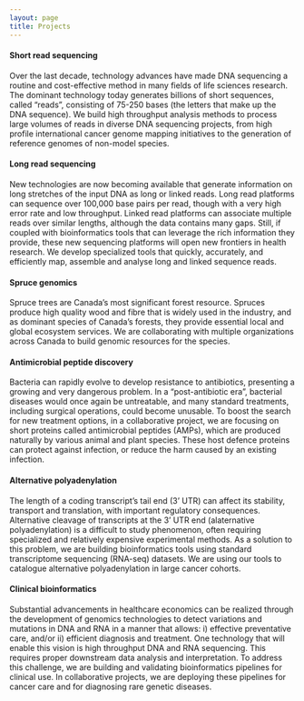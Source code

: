 ```yaml
---
layout: page
title: Projects
---
```

#### **Short read sequencing**

Over the last decade, technology advances have made DNA sequencing a routine and cost-effective method in many fields of life sciences research. The dominant technology today generates billions of short sequences, called “reads”, consisting of 75-250 bases (the letters that make up the DNA sequence). We build high throughput analysis methods to process large volumes of reads in diverse DNA sequencing projects, from high profile international cancer genome mapping initiatives to the generation of reference genomes of non-model species.


#### **Long read sequencing**

New technologies are now becoming available that generate information on long stretches of the input DNA as long or linked reads. Long read platforms can sequence over 100,000 base pairs per read, though with a very high error rate and low throughput. Linked read platforms can associate multiple reads over similar lengths, although the data contains many gaps. Still, if coupled with bioinformatics tools that can leverage the rich information they provide, these new sequencing platforms will open new frontiers in health research. We develop specialized tools that quickly, accurately, and efficiently map, assemble and analyse long and linked sequence reads.


#### **Spruce genomics**

Spruce trees are Canada’s most significant forest resource. Spruces produce high quality wood and fibre that is widely used in the industry, and as dominant species of Canada’s forests, they provide essential local and global ecosystem services. We are collaborating with multiple organizations across Canada to build genomic resources for the species.


#### **Antimicrobial peptide discovery**

Bacteria can rapidly evolve to develop resistance to antibiotics, presenting a growing and very dangerous problem. In a “post-antibiotic era”, bacterial diseases would once again be untreatable, and many standard treatments, including surgical operations, could become unusable. To boost the search for new treatment options, in a collaborative project, we are focusing on short proteins called antimicrobial peptides (AMPs), which are produced naturally by various animal and plant species. These host defence proteins can protect against infection, or reduce the harm caused by an existing infection.


#### **Alternative polyadenylation**

The length of a coding transcript’s tail end (3’ UTR) can affect its stability, transport and translation, with important regulatory consequences. Alternative cleavage of transcripts at the 3’ UTR end (alaternative polyadenylation) is a difficult to study phenomenon, often requiring specialized and relatively expensive experimental methods. As a solution to this problem, we are building bioinformatics tools using standard transcriptome sequencing (RNA-seq) datasets. We are using our tools to catalogue alternative polyadenylation in large cancer cohorts.


#### **Clinical bioinformatics**

Substantial advancements in healthcare economics can be realized through the development of genomics technologies to detect variations and mutations in DNA and RNA in a manner that allows: i) effective preventative care, and/or ii) efficient diagnosis and treatment. One technology that will enable this vision is high throughput DNA and RNA sequencing. This requires proper downstream data analysis and interpretation. To address this challenge, we are building and validating bioinformatics pipelines for clinical use. In collaborative projects, we are deploying these pipelines for cancer care and for diagnosing rare genetic diseases.
